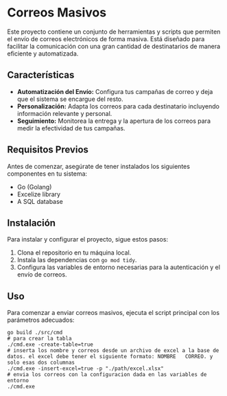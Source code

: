 # Correos Masivos

Este proyecto contiene un conjunto de herramientas y scripts que permiten el envío de correos electrónicos de forma masiva. Está diseñado para facilitar la comunicación con una gran cantidad de destinatarios de manera eficiente y automatizada.

## Características

- **Automatización del Envío:** Configura tus campañas de correo y deja que el sistema se encargue del resto.
- **Personalización:** Adapta los correos para cada destinatario incluyendo información relevante y personal.
- **Seguimiento:** Monitorea la entrega y la apertura de los correos para medir la efectividad de tus campañas.

## Requisitos Previos

Antes de comenzar, asegúrate de tener instalados los siguientes componentes en tu sistema:

- Go (Golang)
- Excelize library
- A SQL database

## Instalación

Para instalar y configurar el proyecto, sigue estos pasos:

1. Clona el repositorio en tu máquina local.
2. Instala las dependencias con `go mod tidy`.
3. Configura las variables de entorno necesarias para la autenticación y el envío de correos.

## Uso

Para comenzar a enviar correos masivos, ejecuta el script principal con los parámetros adecuados:

```shell
go build ./src/cmd
# para crear la tabla
./cmd.exe -create-table=true
# inserta los nombre y correos desde un archivo de excel a la base de datos. el excel debe tener el siguiente formato: NOMBRE	CORREO. y solo esas dos columnas
./cmd.exe -insert-excel=true -p "./path/excel.xlsx"
# envia los correos con la configuracion dada en las variables de entorno
./cmd.exe